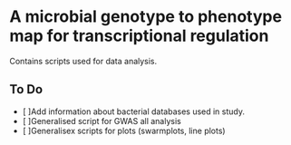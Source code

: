 # A microbial genotype to phenotype map for transcriptional regulation 
Contains scripts used for data analysis.

## To Do
- [ ]Add information about bacterial databases used in study.
- [ ]Generalised script for GWAS all analysis
- [ ]Generalisex scripts for plots (swarmplots, line plots)
